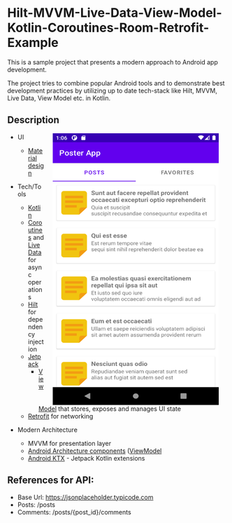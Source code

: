 # Hilt-MVVM-Live-Data-View-Model-Kotlin-Coroutines-Room-Retrofit-Example

This is a sample project that presents a modern approach to Android app development.

The project tries to combine popular Android tools and to demonstrate best development practices by utilizing up to date tech-stack like Hilt, MVVM, Live Data, View Model etc. in Kotlin.

  ## Description

  <img src="poster1.png" width="380" height="620" align="right" hspace="20">

  * UI 
     * [Material design](https://material.io/design)

  * Tech/Tools
      * [Kotlin](https://kotlinlang.org/)
      * [Coroutines](https://kotlinlang.org/docs/reference/coroutines-overview.html) and [LiveData](https://developer.android.com/topic/libraries/architecture/livedata) for async operations
      * [Hilt](https://developer.android.com/training/dependency-injection/hilt-android) for dependency injection
      * [Jetpack](https://developer.android.com/jetpack)
          * [ViewModel](https://developer.android.com/topic/libraries/architecture/viewmodel) that stores, exposes and manages UI state
      * [Retrofit](https://square.github.io/retrofit/) for networking
    
  * Modern Architecture
      * MVVM for presentation layer
      * [Android Architecture components](https://developer.android.com/topic/libraries/architecture) ([ViewModel](https://developer.android.com/topic/libraries/architecture/viewmodel)
      * [Android KTX](https://developer.android.com/kotlin/ktx) - Jetpack Kotlin extensions

   ##  References for API:
   * Base Url: https://jsonplaceholder.typicode.com
   * Posts: /posts
   * Comments: /posts/{post_id}/comments
